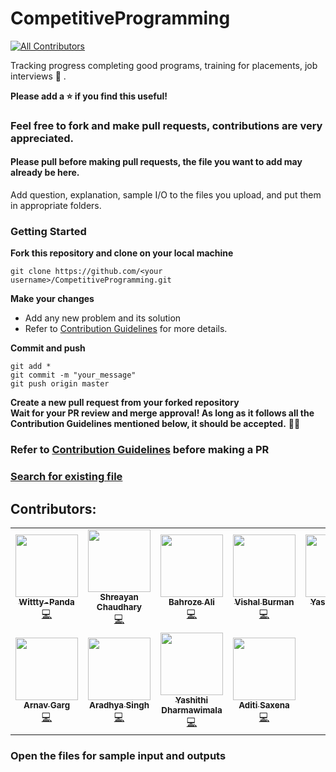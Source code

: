 # CompetitiveProgramming
<!-- ALL-CONTRIBUTORS-BADGE:START - Do not remove or modify this section -->
[![All Contributors](https://img.shields.io/badge/all_contributors-11-orange.svg?style=flat-square)](#contributors-)
<!-- ALL-CONTRIBUTORS-BADGE:END -->
Tracking progress completing good programs, training for placements, job interviews :100: .

**Please add a :star: if you find this useful!**

### Feel free to fork and make pull requests, contributions are very appreciated.
#### Please pull before making pull requests, the file you want to add may already be here.
Add question, explanation, sample I/O to the files you upload, and put them in appropriate folders. 

### Getting Started

**Fork this repository and clone on your local machine**
```
git clone https://github.com/<your username>/CompetitiveProgramming.git
```

**Make your changes**
* Add any new problem and its solution
* Refer to [Contribution Guidelines](https://github.com/SidJain1412/CompetitiveProgramming/blob/master/CONTRIBUTING.md) for more details.

**Commit and push**
```
git add *
git commit -m "your_message"
git push origin master
```

**Create a new pull request from your forked repository  
Wait for your PR review and merge approval!
As long as it follows all the Contribution Guidelines mentioned below, it should be accepted.** 🎉🎉


### Refer to [Contribution Guidelines](https://github.com/SidJain1412/CompetitiveProgramming/blob/master/CONTRIBUTING.md) before making a PR

### [Search for existing file](https://github.com/SidJain1412/CompetitiveProgramming/find/master)

## Contributors: 
<!-- ALL-CONTRIBUTORS-LIST:START - Do not remove or modify this section -->
<!-- prettier-ignore-start -->
<!-- markdownlint-disable -->
<table>
  <tr>
    <td align="center"><a href="https://github.com/Wittty-Panda"><img src="https://avatars3.githubusercontent.com/u/57390821?v=4" width="100px;" alt=""/><br /><sub><b>Wittty-Panda</b></sub></a><br /><a href="https://github.com/SidJain1412/CompetitiveProgramming/commits?author=Wittty-Panda" title="Code">💻</a></td>
    <td align="center"><a href="http://shreayan98c.github.io"><img src="https://avatars3.githubusercontent.com/u/36050020?v=4" width="100px;" alt=""/><br /><sub><b>Shreayan Chaudhary</b></sub></a><br /><a href="https://github.com/SidJain1412/CompetitiveProgramming/commits?author=shreayan98c" title="Code">💻</a></td>
    <td align="center"><a href="https://github.com/bahroze-dev"><img src="https://avatars0.githubusercontent.com/u/61082015?v=4" width="100px;" alt=""/><br /><sub><b>Bahroze Ali</b></sub></a><br /><a href="https://github.com/SidJain1412/CompetitiveProgramming/commits?author=bahroze-dev" title="Code">💻</a></td>
    <td align="center"><a href="https://github.com/vishal-burman"><img src="https://avatars1.githubusercontent.com/u/19861874?v=4" width="100px;" alt=""/><br /><sub><b>Vishal Burman</b></sub></a><br /><a href="https://github.com/SidJain1412/CompetitiveProgramming/commits?author=vishal-burman" title="Code">💻</a></td>
    <td align="center"><a href="https://github.com/Yashtandon98"><img src="https://avatars2.githubusercontent.com/u/40264382?v=4" width="100px;" alt=""/><br /><sub><b>Yash Tandon</b></sub></a><br /><a href="https://github.com/SidJain1412/CompetitiveProgramming/commits?author=Yashtandon98" title="Code">💻</a></td>
    <td align="center"><a href="https://github.com/renish"><img src="https://avatars1.githubusercontent.com/u/30773676?v=4" width="100px;" alt=""/><br /><sub><b>Renish Kumar</b></sub></a><br /><a href="https://github.com/SidJain1412/CompetitiveProgramming/commits?author=rk080299" title="Code">💻</a></td>
    <td align="center"><a href="https://github.com/harshitag98"><img src="https://avatars0.githubusercontent.com/u/44051267?v=4" width="100px;" alt=""/><br /><sub><b>Harshit Agrawal</b></sub></a><br /><a href="https://github.com/SidJain1412/CompetitiveProgramming/commits?author=harshitag98" title="Code">💻</a></td>
  </tr>
  <tr>
    <td align="center"><a href="https://www.linkedin.com/in/arnav-garg-913107156/"><img src="https://avatars1.githubusercontent.com/u/40370119?v=4" width="100px;" alt=""/><br /><sub><b>Arnav Garg</b></sub></a><br /><a href="https://github.com/SidJain1412/CompetitiveProgramming/commits?author=arnavgarg123" title="Code">💻</a></td>
    <td align="center"><a href="http://aradhyas.github.io"><img src="https://avatars0.githubusercontent.com/u/25412932?v=4" width="100px;" alt=""/><br /><sub><b>Aradhya Singh</b></sub></a><br /><a href="https://github.com/SidJain1412/CompetitiveProgramming/commits?author=aradhyas" title="Code">💻</a></td>
    <td align="center"><a href="https://github.com/Yashithi98"><img src="https://avatars0.githubusercontent.com/u/64062275?v=4" width="100px;" alt=""/><br /><sub><b>Yashithi Dharmawimala</b></sub></a><br /><a href="https://github.com/SidJain1412/CompetitiveProgramming/commits?author=Yashithi98" title="Code">💻</a></td>
    <td align="center"><a href="https://github.com/geekaditi"><img src="https://avatars0.githubusercontent.com/u/49093585?v=4" width="100px;" alt=""/><br /><sub><b>Aditi Saxena</b></sub></a><br /><a href="https://github.com/SidJain1412/CompetitiveProgramming/commits?author=geekaditi" title="Code">💻</a></td>
  </tr>
</table>

<!-- markdownlint-enable -->
<!-- prettier-ignore-end -->
<!-- ALL-CONTRIBUTORS-LIST:END -->

### Open the files for sample input and outputs
